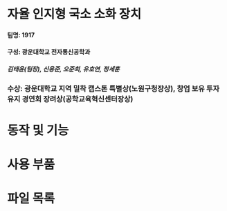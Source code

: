 ## 

# 자율 인지형 국소 소화 장치

#### 팀명: 1917

#### 구성: 광운대학교 전자통신공학과
##### 김태윤(팀장), 신용준, 오준희, 유호연, 정세훈

### 수상: 광운대학교 지역 밀착 캡스톤 특별상(노원구청장상), 창업 보유 투자 유지 경연회 장려상(공학교육혁신센터장상)


# 동작 및 기능


# 사용 부품



# 파일 목록




